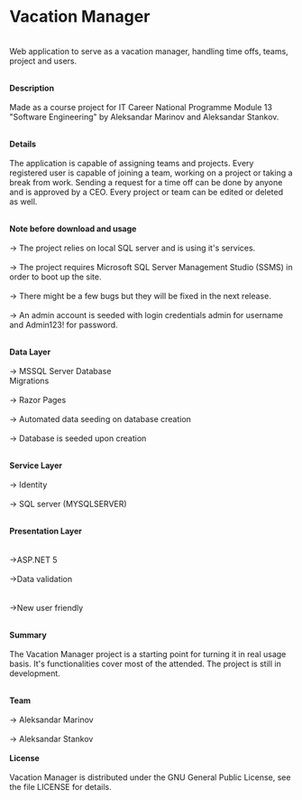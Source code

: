 # Vacation Manager
<br>Web application to serve as a vacation manager, handling time offs, teams, project and users.<br/>

<br>**Description**<br/>
<br>Made as a course project for IT Career National Programme Module 13 "Software Engineering" by Aleksandar Marinov and Aleksandar Stankov.<br/>

<br>**Details**<br/>
<br>The application is capable of assigning teams and projects. Every registered user is capable of joining a team, working on a project or taking a break from work. Sending a request for a time off can be done by anyone and is approved by a CEO. Every project or team can be edited or deleted as well.<br/>

<br>**Note before download and usage**<br/>
		<br>-> The project relies on local SQL server and is using it's services.<br/> 
		<br>-> The project requires Microsoft SQL Server Management Studio (SSMS) in order to boot up the site.<br/> 
		<br>-> There might be a few bugs but they will be fixed in the next release.<br/>
		<br>-> An admin account is seeded with login credentials admin for username and Admin123! for password.<br/>

<br>**Data Layer**<br/>
		<br>-> MSSQL Server Database<br/>
		<br-> Migrations<br/>
		<br>-> Razor Pages<br/>
		<br>-> Automated data seeding on database creation<br/>
		<br>-> Database is seeded upon creation<br/>

<br>**Service Layer**<br/>
		<br>-> Identity<br/>
		<br>-> SQL server (MYSQLSERVER)<br/>
	
<br>**Presentation Layer**<br/>
<br>
	<br>->ASP.NET 5<br/>
	<br>->Data validation<br/>	
	<br>->New user friendly<br/>

<br>**Summary**<br/>
<br>The Vacation Manager project is a starting point for turning it in real usage basis. It's functionalities cover most of the attended. The project is still in development.<br/>

<br>**Team**<br/>
		<br>-> Aleksandar Marinov<br/>
		<br>-> Aleksandar Stankov<br/>
<br>**License**<br/>
		<br>Vacation Manager is distributed under the GNU General Public License, see the file LICENSE for details.<br/>
